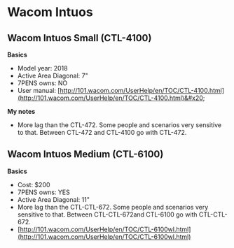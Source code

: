 # Wacom Intuos

## Wacom Intuos Small (CTL-4100)

**Basics**

* Model year: 2018
* Active Area Diagonal: 7"
* 7PENS owns: NO
* User manual: [http://101.wacom.com/UserHelp/en/TOC/CTL-4100.html](http://101.wacom.com/UserHelp/en/TOC/CTL-4100.html)&#x20;

**My notes**&#x20;

* More lag than the CTL-472. Some people and scenarios very sensitive to that. Between CTL-472 and  CTL-4100 go with CTL-472.

## Wacom Intuos Medium (CTL-6100)

**Basics**

* Cost: $200
* 7PENS owns: YES &#x20;
* Active Area Diagonal: 11"
* More lag than the CTL-CTL-672. Some people and scenarios very sensitive to that. Between CTL-CTL-672and  CTL-6100 go with CTL-CTL-672.
* [http://101.wacom.com/UserHelp/en/TOC/CTL-6100wl.html](http://101.wacom.com/UserHelp/en/TOC/CTL-6100wl.html)
